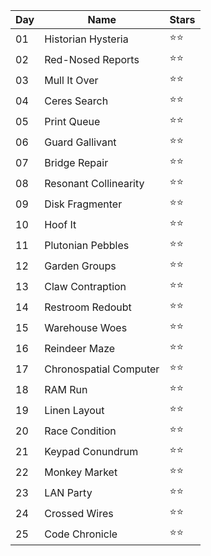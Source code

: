 | Day | Name                         | Stars |
|-----|------------------------------|-------|
| 01  | Historian Hysteria           | ⭐⭐ |
| 02  | Red-Nosed Reports            | ⭐⭐ |
| 03  | Mull It Over                 | ⭐⭐ |
| 04  | Ceres Search                 | ⭐⭐ |
| 05  | Print Queue                  | ⭐⭐ | 
| 06  | Guard Gallivant              | ⭐⭐ |
| 07  | Bridge Repair                | ⭐⭐ |
| 08  | Resonant Collinearity        | ⭐󠁪⭐ |
| 09  | Disk Fragmenter              | ⭐󠁪⭐ |
| 10  | Hoof It                      | ⭐󠁪⭐󠁪 |
| 11  | Plutonian Pebbles            | ⭐󠁪⭐ |
| 12  | Garden Groups                | ⭐󠁪⭐ |
| 13  | Claw Contraption             | ⭐󠁪⭐ |
| 14  | Restroom Redoubt             | ⭐󠁪⭐ |
| 15  | Warehouse Woes               | ⭐󠁪⭐ |
| 16  | Reindeer Maze                | ⭐󠁪⭐ |
| 17  | Chronospatial Computer       | ⭐󠁪⭐ |
| 18  | RAM Run                      | ⭐󠁪⭐ |
| 19  | Linen Layout                 | ⭐󠁪⭐ |
| 20  | Race Condition               | ⭐󠁪⭐ |
| 21  | Keypad Conundrum             | ⭐󠁪⭐ |
| 22  | Monkey Market                | ⭐󠁪⭐ |
| 23  | LAN Party                    | ⭐󠁪⭐ |
| 24  | Crossed Wires                | ⭐󠁪⭐ |
| 25  | Code Chronicle               | ⭐󠁪⭐ | 
